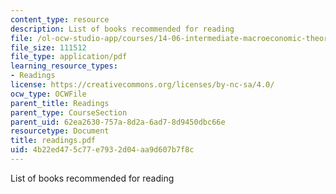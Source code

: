 ```yaml
---
content_type: resource
description: List of books recommended for reading
file: /ol-ocw-studio-app/courses/14-06-intermediate-macroeconomic-theory-spring-2004/4b22ed475c77e7932d04aa9d607b7f8c_readings.pdf
file_size: 111512
file_type: application/pdf
learning_resource_types:
- Readings
license: https://creativecommons.org/licenses/by-nc-sa/4.0/
ocw_type: OCWFile
parent_title: Readings
parent_type: CourseSection
parent_uid: 62ea2630-757a-8d2a-6ad7-8d9450dbc66e
resourcetype: Document
title: readings.pdf
uid: 4b22ed47-5c77-e793-2d04-aa9d607b7f8c
---
```

List of books recommended for reading
